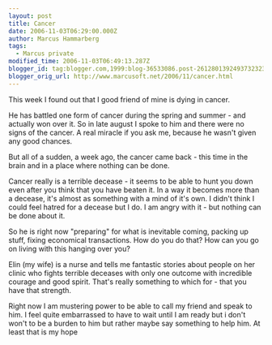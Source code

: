 ```yaml
---
layout: post
title: Cancer
date: 2006-11-03T06:29:00.000Z
author: Marcus Hammarberg
tags:
  - Marcus private
modified_time: 2006-11-03T06:49:13.287Z
blogger_id: tag:blogger.com,1999:blog-36533086.post-2612801392493732323
blogger_orig_url: http://www.marcusoft.net/2006/11/cancer.html
---
```


This
week I found out that I good friend of mine is dying in cancer.

He has battled one form of cancer during the spring and summer - and
actually won over it. So in late august I spoke to him and there were no
signs of the cancer. A real miracle if you ask me, because he wasn't
given any good chances.

But all of a sudden, a week ago, the cancer came back - this time in the
brain and in a place where nothing can be done.

Cancer really is a terrible decease - it seems to be able to hunt you
down even after you think that you have beaten it. In a way it becomes
more than a decease, it's almost as something with a mind of it's own. I
didn't think I could feel hatred for a decease but I do. I am angry with
it - but nothing can be done about it.

So he is right now "preparing" for what is inevitable coming, packing up
stuff, fixing economical transactions. How do you do that? How can you
go on living with this hanging over you?

Elin (my wife) is a nurse and tells me fantastic stories about people on
her clinic who fights terrible deceases with only one outcome with
incredible courage and good spirit. That's really something to which
for - that you have that strength.

Right now I am mustering power to be able to call my friend and speak to
him. I feel quite embarrassed to have to wait until I am ready but i
don't won't to be a burden to him but rather maybe say something to help
him. At least that is my hope
